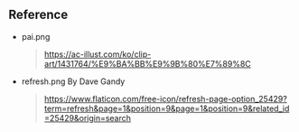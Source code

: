
## Reference

 - pai.png 
    > https://ac-illust.com/ko/clip-art/1431764/%E9%BA%BB%E9%9B%80%E7%89%8C
 - refresh.png By Dave Gandy
    > https://www.flaticon.com/free-icon/refresh-page-option_25429?term=refresh&page=1&position=9&page=1&position=9&related_id=25429&origin=search
